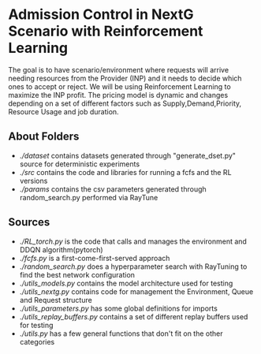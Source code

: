 # Admission Control in NextG Scenario with Reinforcement Learning

The goal is to have scenario/environment where requests will arrive needing resources from the Provider (INP) and it needs to decide which ones to accept or reject. We will be using Reinforcement Learning to maximize the INP profit. The pricing model is dynamic and changes depending on a set of different factors such as Supply,Demand,Priority, Resource Usage and job duration.

## About Folders
- *./dataset* contains datasets generated through "generate_dset.py" source for deterministic experiments
- *./src* contains the code and libraries for running a fcfs and the RL versions
- *./params* contains the csv parameters generated through random_search.py performed via RayTune


## Sources
- *./RL_torch.py* is the code that calls and manages the environment and DDQN algorithm(pytorch)
- *./fcfs.py* is a first-come-first-served approach
- *./random_search.py* does a hyperparameter search with RayTuning to find the best network configuration
- *./utils_models.py* contains the model architecture used for testing
- *./utils_nextg.py* contains code for management the Environment, Queue and Request structure
- *./utils_parameters.py* has some global definitions for imports
- *./utils_replay_buffers.py* contains a set of different replay buffers used for testing
- *./utils.py* has a few general functions that don't fit on the other categories